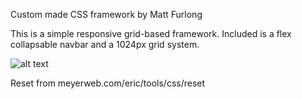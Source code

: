 Custom made CSS framework by Matt Furlong

This is a simple responsive grid-based framework. 
Included is a flex collapsable navbar and a 1024px grid system.

![alt text](../copy_odinproject.jpg)

Reset from meyerweb.com/eric/tools/css/reset
